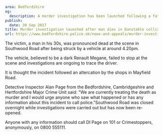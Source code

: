 ```yaml
area: Bedfordshire
og:
  description: A murder investigation has been launched following a fatal collision in Dunstable yesterday afternoon (Friday).
publish:
  date: 30 Sep 2017
title: Murder investigation launched after man dies in Dunstable collision
url: https://www.bedfordshire.police.uk/news-and-appeals/murder-investigation-dunstable-collision
```

The victim, a man in his 30s, was pronounced dead at the scene in Southwood Road after being struck by a vehicle at around 4.20pm.

The vehicle, believed to be a dark Renault Megane, failed to stop at the scene and investigations are ongoing to trace the driver.

It is thought the incident followed an altercation by the shops in Mayfield Road.

Detective Inspector Alan Page from the Bedfordshire, Cambridgeshire and Hertfordshire Major Crime Unit said: "We are currently treating the death as murder and I would urge anyone who saw what happened or has any information about this incident to call police."Southwood Road was closed overnight while investigations were carried out but has now been re-opened.

Anyone with any information should call DI Page on 101 or Crimestoppers, anonymously, on 0800 555111.
